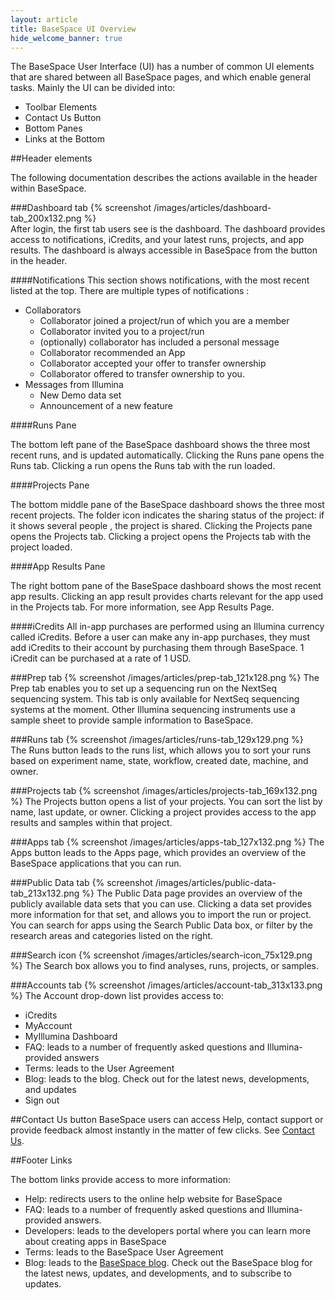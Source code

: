 ```yaml
---
layout: article
title: BaseSpace UI Overview
hide_welcome_banner: true
---
```


The BaseSpace User Interface (UI) has a number of common UI elements that are shared between all BaseSpace pages, and which enable general tasks. Mainly the UI can be divided into:

* Toolbar Elements
* Contact Us Button
* Bottom Panes
* Links at the Bottom

##Header elements

The following documentation describes the actions available in the header within BaseSpace.

###Dashboard tab
{% screenshot /images/articles/dashboard-tab_200x132.png %}  
After login, the first tab users see is the dashboard. The dashboard provides access to notifications, iCredits, and your latest runs, projects, and app results. The dashboard is always accessible in BaseSpace from the button in the header.

####Notifications
This section shows notifications, with the most recent listed at the top. There are multiple types of notifications :

* Collaborators
	- Collaborator joined a project/run of which you are a member
	- Collaborator invited you to a project/run
	- (optionally) collaborator has included a personal message
	- Collaborator recommended an App
	- Collaborator accepted your offer to transfer ownership
	- Collaborator offered to transfer ownership to you.
* Messages from Illumina
	- New Demo data set
	- Announcement of a new feature

####Runs Pane

The bottom left pane of the BaseSpace dashboard shows the three most recent runs, and is updated automatically.
Clicking the Runs pane opens the Runs tab. Clicking a run opens the Runs tab with the run loaded. 

####Projects Pane

The bottom middle pane of the BaseSpace dashboard shows the three most recent projects. The folder icon indicates the sharing status of the project: if it shows several people , the project is shared. Clicking the Projects pane opens the Projects tab. Clicking a project opens the Projects tab with the project loaded. 

####App Results Pane

The right bottom pane of the BaseSpace dashboard shows the most recent app results. Clicking an app result provides charts relevant for the app used in the Projects tab. For more information, see App Results Page.

####iCredits
All in-app purchases are performed using an Illumina currency called iCredits. Before a user can make any in-app purchases, they must add iCredits to their account by purchasing them through BaseSpace. 1 iCredit can be purchased at a rate of 1 USD. 

###Prep tab
{% screenshot /images/articles/prep-tab_121x128.png %}
The Prep tab enables you to set up a sequencing run on the NextSeq sequencing system. This tab is only available for NextSeq sequencing systems at the moment. Other Illumina sequencing instruments use a sample sheet to provide sample information to BaseSpace. 

###Runs tab
{% screenshot /images/articles/runs-tab_129x129.png %}  
The Runs button leads to the runs list, which allows you to sort your runs based on experiment name, state, workflow, created date, machine, and owner.

###Projects tab
{% screenshot /images/articles/projects-tab_169x132.png %}
The Projects button opens a list of your projects. You can sort the list by name, last update, or owner. Clicking a project provides access to the app results and samples within that project.

###Apps tab
{% screenshot /images/articles/apps-tab_127x132.png %}
The Apps button leads to the Apps page, which provides an overview of the BaseSpace applications that you can run.

###Public Data tab
{% screenshot /images/articles/public-data-tab_213x132.png %}
The Public Data page provides an overview of the publicly available data sets that you can use. Clicking a data set provides more information for that set, and allows you to import the run or project. You can search for apps using the Search Public Data box, or filter by the research areas and categories listed on the right. 

###Search icon
{% screenshot /images/articles/search-icon_75x129.png %}
The Search box allows you to find analyses, runs, projects, or samples. 

###Accounts tab
{% screenshot /images/articles/account-tab_313x133.png %}
The Account drop-down list provides access to:

- iCredits
- MyAccount 
- MyIllumina Dashboard
- FAQ: leads to a number of frequently asked questions and Illumina-provided answers
- Terms: leads to the User Agreement
- Blog: leads to the blog. Check out for the latest news, developments, and updates
- Sign out

##Contact Us button
BaseSpace users can access Help, contact support or provide feedback almost instantly in the matter of few clicks. See [Contact Us](/articles/descriptive/help-and-support).

##Footer Links

The bottom links provide access to more information:

- Help: redirects users to the online help website for BaseSpace
- FAQ: leads to a number of frequently asked questions and Illumina-provided answers.
- Developers: leads to the developers portal where you can learn more about creating apps in BaseSpace
- Terms: leads to the BaseSpace User Agreement
- Blog: leads to the [BaseSpace blog](http://blog.basespace.illumina.com). Check out the BaseSpace blog for the latest news, updates, and developments, and to subscribe to updates.
